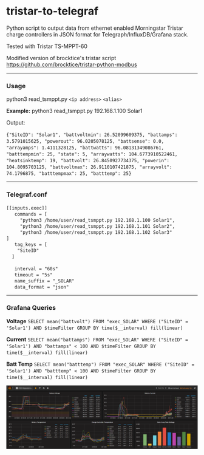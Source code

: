# tristar-to-telegraf
Python script to output data from ethernet enabled Morningstar Tristar charge controllers in JSON format for Telegraph/InfluxDB/Grafana stack.
 
Tested with Tristar TS-MPPT-60

Modified version of brocktice's tristar script https://github.com/brocktice/tristar-python-modbus
***
### Usage

python3 read_tsmppt.py `<ip address>` `<alias>`

**Example:** python3 read_tsmppt.py 192.168.1.100 Solar1

Output:

`{"SiteID": "Solar1", "battvoltmin": 26.52099609375, "battamps": 3.5791015625, "powerout": 96.0205078125, "battsense": 0.0, "arrayamps": 1.4111328125, "battwatts": 96.08131349086761, "batttempmin": 25, "state": 5, "arraywatts": 104.6773910522461, "heatsinktemp": 19, "battvolt": 26.8450927734375, "powerin": 104.8095703125, "battvoltmax": 26.9110107421875, "arrayvolt": 74.1796875, "batttempmax": 25, "batttemp": 25}`
***
### Telegraf.conf

```
[[inputs.exec]]
   commands = [
     "python3 /home/user/read_tsmppt.py 192.168.1.100 Solar1",
     "python3 /home/user/read_tsmppt.py 192.168.1.101 Solar2",
     "python3 /home/user/read_tsmppt.py 192.168.1.102 Solar3"
]
   tag_keys = [
    "SiteID"
  ]

   interval = "60s"
   timeout = "5s"
   name_suffix = "_SOLAR"
   data_format = "json"
```   
***
### Grafana Queries

**Voltage** `SELECT mean("battvolt") FROM "exec_SOLAR" WHERE ("SiteID" = 'Solar1') AND $timeFilter GROUP BY time($__interval) fill(linear)`

**Current** `SELECT mean("battamps") FROM "exec_SOLAR" WHERE ("SiteID" = 'Solar1') AND "battamps" < 100 AND $timeFilter GROUP BY time($__interval) fill(linear)`

**Batt Temp** `SELECT mean("batttemp") FROM "exec_SOLAR" WHERE ("SiteID" = 'Solar1') AND "batttemp" < 100 AND $timeFilter GROUP BY time($__interval) fill(linear)`

![Grafana Dashboard](https://github.com/bicnz/tristar-to-telegraf/raw/master/grafana-dashboard.png)
